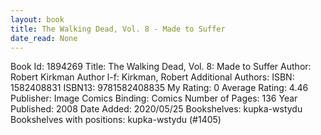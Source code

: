 ```yaml
---
layout: book
title: The Walking Dead, Vol. 8 - Made to Suffer
date_read: None
---
```


Book Id: 1894269
Title: The Walking Dead, Vol. 8: Made to Suffer
Author: Robert Kirkman
Author l-f: Kirkman, Robert
Additional Authors: 
ISBN: 1582408831
ISBN13: 9781582408835
My Rating: 0
Average Rating: 4.46
Publisher: Image Comics
Binding: Comics
Number of Pages: 136
Year Published: 2008
Date Added: 2020/05/25
Bookshelves: kupka-wstydu
Bookshelves with positions: kupka-wstydu (#1405)

